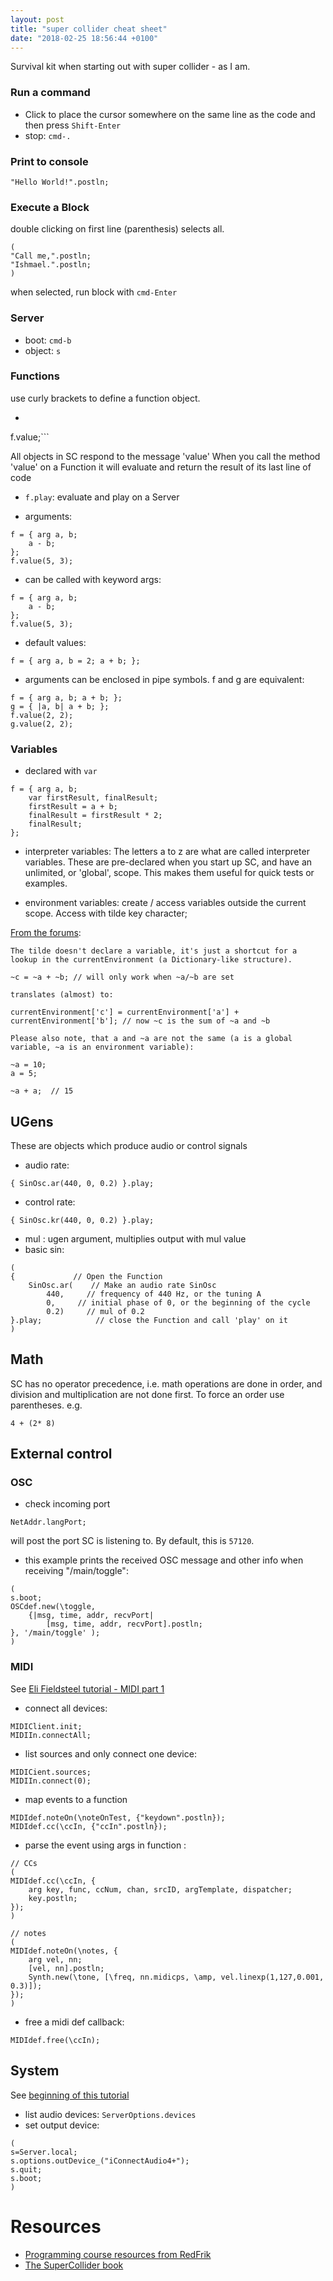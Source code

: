 ```yaml
---
layout: post
title: "super collider cheat sheet"
date: "2018-02-25 18:56:44 +0100"
---
```


Survival kit when starting out with super collider - as I am.

### Run a command
- Click to place the cursor somewhere on the same line as the code and then press ```Shift-Enter```
- stop: ```cmd-.```

### Print to console
```
"Hello World!".postln;
```

### Execute a Block
double clicking on first line (parenthesis) selects all.
```
(
"Call me,".postln;
"Ishmael.".postln;
)
```
when selected, run block with ```cmd-Enter```

### Server
- boot: ```cmd-b```
- object: ```s```

### Functions
use curly brackets to define a function object.
- ```f = { "Function evaluated".postln; };
f.value;```

All objects in SC respond to the message 'value'
 When you call the method 'value' on a Function it will evaluate and return the result of its last line of code

- ```f.play```: evaluate and play on a Server

- arguments:
```
f = { arg a, b;
    a - b;
};
f.value(5, 3);
```

- can be called with keyword args:
```
f = { arg a, b;
    a - b;
};
f.value(5, 3);
```
- default values:
```
f = { arg a, b = 2; a + b; };
```

- arguments can be enclosed in pipe symbols. f and g are equivalent:
```
f = { arg a, b; a + b; };
g = { |a, b| a + b; };
f.value(2, 2);
g.value(2, 2);
```

### Variables
- declared with ```var```
```
f = { arg a, b;
    var firstResult, finalResult;
    firstResult = a + b;
    finalResult = firstResult * 2;
    finalResult;
};
```
- interpreter variables: The letters a to z are what are called interpreter variables. These are pre-declared when you start up SC, and have an unlimited, or 'global', scope. This makes them useful for quick tests or examples.

- environment variables: create / access variables outside the current scope. Access with tilde key character;

[From the forums](http://new-supercollider-mailing-lists-forums-use-these.2681727.n2.nabble.com/global-variables-td7421932.html):

```
The tilde doesn't declare a variable, it's just a shortcut for a lookup in the currentEnvironment (a Dictionary-like structure).

~c = ~a + ~b; // will only work when ~a/~b are set

translates (almost) to:

currentEnvironment['c'] = currentEnvironment['a'] + currentEnvironment['b']; // now ~c is the sum of ~a and ~b

Please also note, that a and ~a are not the same (a is a global variable, ~a is an environment variable):

~a = 10;
a = 5;

~a + a;  // 15
```

## UGens
These are objects which produce audio or control signals
- audio rate:
```
{ SinOsc.ar(440, 0, 0.2) }.play;
```
- control rate:
```
{ SinOsc.kr(440, 0, 0.2) }.play;
```
- mul : ugen argument, multiplies output with mul value
- basic sin:
```
(
{             // Open the Function
    SinOsc.ar(    // Make an audio rate SinOsc
        440,     // frequency of 440 Hz, or the tuning A
        0,     // initial phase of 0, or the beginning of the cycle
        0.2)     // mul of 0.2
}.play;            // close the Function and call 'play' on it
)
```

## Math
SC has no operator precedence, i.e. math operations are done in order, and division and multiplication are not done first. To force an order use parentheses. e.g.
```
4 + (2* 8)
```

## External control

### OSC
- check incoming port
```
NetAddr.langPort;
```
will post the port SC is listening to. By default, this is ```57120```.

- this example prints the received OSC message and other info when receiving "/main/toggle":
```
(
s.boot;
OSCdef.new(\toggle,
	{|msg, time, addr, recvPort|
		[msg, time, addr, recvPort].postln;
}, '/main/toggle' );
)
```
### MIDI
See [Eli Fieldsteel tutorial - MIDI part 1](https://www.youtube.com/watch?v=Oz4KYZ9KLc0)

- connect all devices:
```
MIDIClient.init;
MIDIIn.connectAll;
```
- list sources and only connect one device:
```
MIDICient.sources;
MIDIIn.connect(0);
```
- map events to a function

```
MIDIdef.noteOn(\noteOnTest, {"keydown".postln});
MIDIdef.cc(\ccIn, {"ccIn".postln});
```

- parse the event using args in function :
```
// CCs
(
MIDIdef.cc(\ccIn, {
	arg key, func, ccNum, chan, srcID, argTemplate, dispatcher;
	key.postln;
});
)
```

```
// notes
(
MIDIdef.noteOn(\notes, {
	arg vel, nn;
	[vel, nn].postln;
	Synth.new(\tone, [\freq, nn.midicps, \amp, vel.linexp(1,127,0.001, 0.3)]);
});
)
```

- free a midi def callback:
```
MIDIdef.free(\ccIn);
```

## System
See [beginning of this tutorial](https://www.youtube.com/watch?v=P85X1Ut3Hfc&t=246s)
- list audio devices: ```ServerOptions.devices```
- set output device:
```
(
s=Server.local;
s.options.outDevice_("iConnectAudio4+");
s.quit;
s.boot;
)
```

# Resources
- [Programming course resources from RedFrik](https://github.com/redFrik)
- [The SuperCollider book](http://supercolliderbook.net/)
